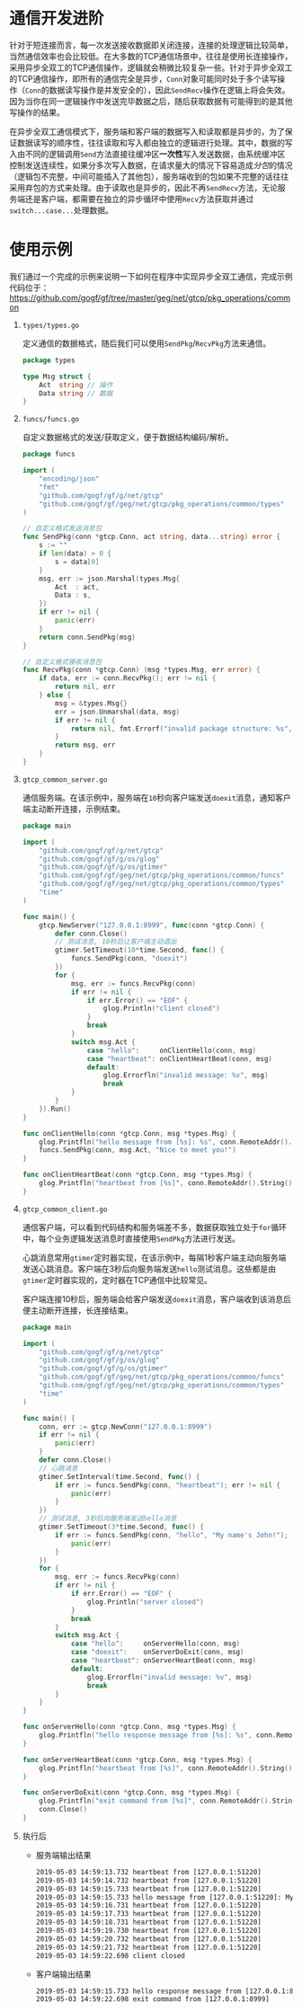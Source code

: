 
# 通信开发进阶

针对于短连接而言，每一次发送接收数据即关闭连接，连接的处理逻辑比较简单，当然通信效率也会比较低。在大多数的TCP通信场景中，往往是使用长连接操作，采用异步全双工的TCP通信操作，逻辑就会稍微比较复杂一些。针对于异步全双工的TCP通信操作，即所有的通信完全是异步，`Conn`对象可能同时处于多个读写操作（`Conn`的数据读写操作是并发安全的），因此`SendRecv`操作在逻辑上将会失效。因为当你在同一逻辑操作中发送完毕数据之后，随后获取数据有可能得到的是其他写操作的结果。

在异步全双工通信模式下，服务端和客户端的数据写入和读取都是异步的，为了保证数据读写的顺序性，往往读取和写入都由独立的逻辑进行处理。其中，数据的写入由不同的逻辑调用`Send`方法直接往缓冲区**一次性**写入发送数据，由系统缓冲区控制发送连续性，如果分多次写入数据，在请求量大的情况下容易造成*分包*的情况（逻辑包不完整，中间可能插入了其他包），服务端收到的包如果不完整的话往往采用弃包的方式来处理。由于读取也是异步的，因此不再`SendRecv`方法，无论服务端还是客户端，都需要在独立的异步循环中使用`Recv`方法获取并通过`switch...case...`处理数据。

# 使用示例

我们通过一个完成的示例来说明一下如何在程序中实现异步全双工通信，完成示例代码位于：https://github.com/gogf/gf/tree/master/geg/net/gtcp/pkg_operations/common

1. `types/types.go`

    定义通信的数据格式，随后我们可以使用`SendPkg`/`RecvPkg`方法来通信。
    ```go
    package types

    type Msg struct {
        Act  string // 操作
        Data string // 数据
    }
    ```
1. `funcs/funcs.go`

    自定义数据格式的发送/获取定义，便于数据结构编码/解析。
    ```go
    package funcs

    import (
        "encoding/json"
        "fmt"
        "github.com/gogf/gf/g/net/gtcp"
        "github.com/gogf/gf/geg/net/gtcp/pkg_operations/common/types"
    )

    // 自定义格式发送消息包
    func SendPkg(conn *gtcp.Conn, act string, data...string) error {
        s := ""
        if len(data) > 0 {
            s = data[0]
        }
        msg, err := json.Marshal(types.Msg{
            Act  : act,
            Data : s,
        })
        if err != nil {
            panic(err)
        }
        return conn.SendPkg(msg)
    }

    // 自定义格式接收消息包
    func RecvPkg(conn *gtcp.Conn) (msg *types.Msg, err error) {
        if data, err := conn.RecvPkg(); err != nil {
            return nil, err
        } else {
            msg = &types.Msg{}
            err = json.Unmarshal(data, msg)
            if err != nil {
                return nil, fmt.Errorf("invalid package structure: %s", err.Error())
            }
            return msg, err
        }
    }
    ```
1. `gtcp_common_server.go`

    通信服务端。在该示例中，服务端在`10`秒向客户端发送`doexit`消息，通知客户端主动断开连接，示例结束。
    ```go
    package main

    import (
        "github.com/gogf/gf/g/net/gtcp"
        "github.com/gogf/gf/g/os/glog"
        "github.com/gogf/gf/g/os/gtimer"
        "github.com/gogf/gf/geg/net/gtcp/pkg_operations/common/funcs"
        "github.com/gogf/gf/geg/net/gtcp/pkg_operations/common/types"
        "time"
    )

    func main() {
        gtcp.NewServer("127.0.0.1:8999", func(conn *gtcp.Conn) {
            defer conn.Close()
            // 测试消息, 10秒后让客户端主动退出
            gtimer.SetTimeout(10*time.Second, func() {
                funcs.SendPkg(conn, "doexit")
            })
            for {
                msg, err := funcs.RecvPkg(conn)
                if err != nil {
                    if err.Error() == "EOF" {
                        glog.Println("client closed")
                    }
                    break
                }
                switch msg.Act {
                    case "hello":     onClientHello(conn, msg)
                    case "heartbeat": onClientHeartBeat(conn, msg)
                    default:
                        glog.Errorfln("invalid message: %v", msg)
                        break
                }
            }
        }).Run()
    }

    func onClientHello(conn *gtcp.Conn, msg *types.Msg) {
        glog.Printfln("hello message from [%s]: %s", conn.RemoteAddr().String(), msg.Data)
        funcs.SendPkg(conn, msg.Act, "Nice to meet you!")
    }

    func onClientHeartBeat(conn *gtcp.Conn, msg *types.Msg) {
        glog.Printfln("heartbeat from [%s]", conn.RemoteAddr().String())
    }
    ```
1. `gtcp_common_client.go`

    通信客户端，可以看到代码结构和服务端差不多，数据获取独立处于`for`循环中，每个业务逻辑发送消息时直接使用`SendPkg`方法进行发送。
    
    心跳消息常用`gtimer`定时器实现，在该示例中，每隔1秒客户端主动向服务端发送心跳消息。客户端在3秒后向服务端发送`hello`测试消息。这些都是由`gtimer`定时器实现的，定时器在TCP通信中比较常见。

    客户端连接10秒后，服务端会给客户端发送`doexit`消息，客户端收到该消息后便主动断开连接，长连接结束。
    ```go
    package main

    import (
        "github.com/gogf/gf/g/net/gtcp"
        "github.com/gogf/gf/g/os/glog"
        "github.com/gogf/gf/g/os/gtimer"
        "github.com/gogf/gf/geg/net/gtcp/pkg_operations/common/funcs"
        "github.com/gogf/gf/geg/net/gtcp/pkg_operations/common/types"
        "time"
    )

    func main() {
        conn, err := gtcp.NewConn("127.0.0.1:8999")
        if err != nil {
            panic(err)
        }
        defer conn.Close()
        // 心跳消息
        gtimer.SetInterval(time.Second, func() {
            if err := funcs.SendPkg(conn, "heartbeat"); err != nil {
                panic(err)
            }
        })
        // 测试消息, 3秒后向服务端发送hello消息
        gtimer.SetTimeout(3*time.Second, func() {
            if err := funcs.SendPkg(conn, "hello", "My name's John!"); err != nil {
                panic(err)
            }
        })
        for {
            msg, err := funcs.RecvPkg(conn)
            if err != nil {
                if err.Error() == "EOF" {
                    glog.Println("server closed")
                }
                break
            }
            switch msg.Act {
                case "hello":     onServerHello(conn, msg)
                case "doexit":    onServerDoExit(conn, msg)
                case "heartbeat": onServerHeartBeat(conn, msg)
                default:
                    glog.Errorfln("invalid message: %v", msg)
                    break
            }
        }
    }

    func onServerHello(conn *gtcp.Conn, msg *types.Msg) {
        glog.Printfln("hello response message from [%s]: %s", conn.RemoteAddr().String(), msg.Data)
    }

    func onServerHeartBeat(conn *gtcp.Conn, msg *types.Msg) {
        glog.Printfln("heartbeat from [%s]", conn.RemoteAddr().String())
    }

    func onServerDoExit(conn *gtcp.Conn, msg *types.Msg) {
        glog.Printfln("exit command from [%s]", conn.RemoteAddr().String())
        conn.Close()
    }
    ```
1. 执行后
    - 服务端输出结果
        ```html
        2019-05-03 14:59:13.732 heartbeat from [127.0.0.1:51220]
        2019-05-03 14:59:14.732 heartbeat from [127.0.0.1:51220]
        2019-05-03 14:59:15.733 heartbeat from [127.0.0.1:51220]
        2019-05-03 14:59:15.733 hello message from [127.0.0.1:51220]: My name's John!
        2019-05-03 14:59:16.731 heartbeat from [127.0.0.1:51220]
        2019-05-03 14:59:17.733 heartbeat from [127.0.0.1:51220]
        2019-05-03 14:59:18.731 heartbeat from [127.0.0.1:51220]
        2019-05-03 14:59:19.730 heartbeat from [127.0.0.1:51220]
        2019-05-03 14:59:20.732 heartbeat from [127.0.0.1:51220]
        2019-05-03 14:59:21.732 heartbeat from [127.0.0.1:51220]
        2019-05-03 14:59:22.698 client closed
        ```
    - 客户端输出结果
        ```html
        2019-05-03 14:59:15.733 hello response message from [127.0.0.1:8999]: Nice to meet you!
        2019-05-03 14:59:22.698 exit command from [127.0.0.1:8999]
        ```

